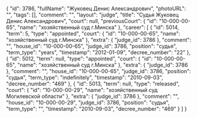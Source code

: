 {
    "id": 3786,
    "fullName": "Жуковец Денис Александрович",
    "photoURL": "",
    "tags": [],
    "comment": "",
    "layout": "judge",
    "title": "Судья Жуковец Денис Александрович",
    "court": null,
    "previousCourt": {
        "id": "10-000-00-65",
        "name": "хозяйственный суд г.Минска"
    },
    "career": [
        {
            "id": 5014,
            "term": 5,
            "type": "appointed",
            "court": {
                "id": "10-000-00-65",
                "name": "хозяйственный суд г.Минска"
            },
            "extra": {
                "judge_id": 3786
            },
            "comment": "",
            "house_id": "10-000-00-65",
            "judge_id": 3786,
            "position": "судья",
            "term_type": "years",
            "timestamp": "2012-01-09",
            "decree_number": "22"
        },
        {
            "id": 5012,
            "term": null,
            "type": "appointed",
            "court": {
                "id": "10-000-00-65",
                "name": "хозяйственный суд г.Минска"
            },
            "extra": {
                "judge_id": 3786
            },
            "comment": "",
            "house_id": "10-000-00-65",
            "judge_id": 3786,
            "position": "судья",
            "term_type": "indefinitely",
            "timestamp": "2010-09-03",
            "decree_number": "469"
        },
        {
            "id": 5013,
            "term": null,
            "type": "released",
            "court": {
                "id": "10-000-00-29",
                "name": "хозяйственный суд Могилевской области"
            },
            "extra": {
                "judge_id": 3786
            },
            "comment": "",
            "house_id": "10-000-00-29",
            "judge_id": 3786,
            "position": "судья",
            "term_type": "",
            "timestamp": "2010-09-03",
            "decree_number": "469"
        }
    ]
}